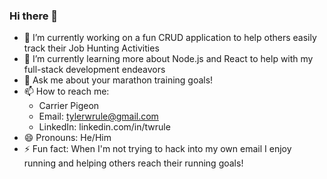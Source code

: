 ### Hi there 👋

<!--
**twrule/twrule** is a ✨ _special_ ✨ repository because its `README.md` (this file) appears on your GitHub profile.

Here are some ideas to get you started:

- 🔭 I’m currently working on ...
- 🌱 I’m currently learning ...
- 👯 I’m looking to collaborate on ...
- 🤔 I’m looking for help with ...
- 💬 Ask me about ...
- 📫 How to reach me: ...
- 😄 Pronouns: ...
- ⚡ Fun fact: ...
-->

- 🔭 I’m currently working on a fun CRUD application to help others easily track their Job Hunting Activities
- 🌱 I’m currently learning more about Node.js and React to help with my full-stack development endeavors
- 💬 Ask me about your marathon training goals!
- 📫 How to reach me:
  - Carrier Pigeon
  - Email: tylerwrule@gmail.com
  - LinkedIn: linkedin.com/in/twrule
- 😄 Pronouns: He/Him
- ⚡ Fun fact: When I'm not trying to hack into my own email I enjoy running and helping others reach their running goals!
